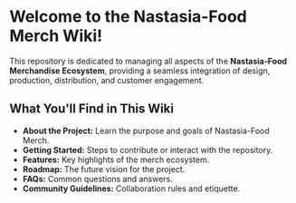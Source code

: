 # Welcome to the Nastasia-Food Merch Wiki!

This repository is dedicated to managing all aspects of the **Nastasia-Food Merchandise Ecosystem**, providing a seamless integration of design, production, distribution, and customer engagement.

## What You'll Find in This Wiki
- **About the Project:** Learn the purpose and goals of Nastasia-Food Merch.
- **Getting Started:** Steps to contribute or interact with the repository.
- **Features:** Key highlights of the merch ecosystem.
- **Roadmap:** The future vision for the project.
- **FAQs:** Common questions and answers.
- **Community Guidelines:** Collaboration rules and etiquette.